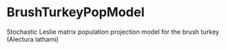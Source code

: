 # BrushTurkeyPopModel
Stochastic Leslie matrix population projection model for the brush turkey (Alectura lathami)
